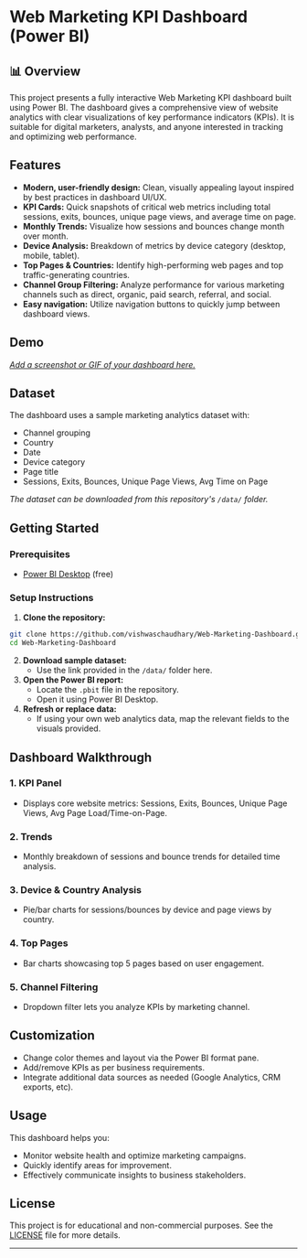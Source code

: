 
# Web Marketing KPI Dashboard (Power BI)

## 📊 Overview
This project presents a fully interactive Web Marketing KPI dashboard built using Power BI. The dashboard gives a comprehensive view of website analytics with clear visualizations of key performance indicators (KPIs). It is suitable for digital marketers, analysts, and anyone interested in tracking and optimizing web performance.

## Features

- **Modern, user-friendly design:** Clean, visually appealing layout inspired by best practices in dashboard UI/UX.
- **KPI Cards:** Quick snapshots of critical web metrics including total sessions, exits, bounces, unique page views, and average time on page.
- **Monthly Trends:** Visualize how sessions and bounces change month over month.
- **Device Analysis:** Breakdown of metrics by device category (desktop, mobile, tablet).
- **Top Pages \& Countries:** Identify high-performing web pages and top traffic-generating countries.
- **Channel Group Filtering:** Analyze performance for various marketing channels such as direct, organic, paid search, referral, and social.
- **Easy navigation:** Utilize navigation buttons to quickly jump between dashboard views.


## Demo

[*Add a screenshot or GIF of your dashboard here.*](https://github.com/vishwaschaudhary/Web-Marketing-Dashboard/blob/main/Screenshot%202025-09-23%20161206.png)

## Dataset

The dashboard uses a sample marketing analytics dataset with:

- Channel grouping
- Country
- Date
- Device category
- Page title
- Sessions, Exits, Bounces, Unique Page Views, Avg Time on Page

*The dataset can be downloaded from this repository's `/data/` folder.*

## Getting Started

### Prerequisites

- [Power BI Desktop](https://powerbi.microsoft.com/desktop/) (free)


### Setup Instructions

1. **Clone the repository:**

```bash
git clone https://github.com/vishwaschaudhary/Web-Marketing-Dashboard.git
cd Web-Marketing-Dashboard
```

2. **Download sample dataset:**
    - Use the link provided in the `/data/` folder here.
3. **Open the Power BI report:**
    - Locate the `.pbit` file in the repository.
    - Open it using Power BI Desktop.
4. **Refresh or replace data:**
    - If using your own web analytics data, map the relevant fields to the visuals provided.

## Dashboard Walkthrough

### 1. **KPI Panel**

- Displays core website metrics: Sessions, Exits, Bounces, Unique Page Views, Avg Page Load/Time-on-Page.


### 2. **Trends**

- Monthly breakdown of sessions and bounce trends for detailed time analysis.


### 3. **Device \& Country Analysis**

- Pie/bar charts for sessions/bounces by device and page views by country.


### 4. **Top Pages**

- Bar charts showcasing top 5 pages based on user engagement.


### 5. **Channel Filtering**

- Dropdown filter lets you analyze KPIs by marketing channel.


## Customization

- Change color themes and layout via the Power BI format pane.
- Add/remove KPIs as per business requirements.
- Integrate additional data sources as needed (Google Analytics, CRM exports, etc).


## Usage

This dashboard helps you:

- Monitor website health and optimize marketing campaigns.
- Quickly identify areas for improvement.
- Effectively communicate insights to business stakeholders.



## License

This project is for educational and non-commercial purposes. See the [LICENSE](LICENSE) file for more details.

***


[^1]: https://www.youtube.com/watch?v=wyCWfwqRm40```

